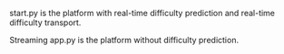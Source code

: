 start.py is the platform with real-time difficulty prediction and real-time difficulty transport.

Streaming app.py is the platform without difficulty prediction.
